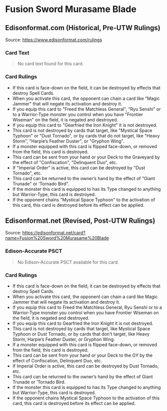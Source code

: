 # Fusion Sword Murasame Blade

## Edisonformat.com (Historical, Pre-UTW Rulings)

Source: https://www.edisonformat.com/rulings

### Card Text

> No card text found for this card.

### Card Rulings

*   If this card is face-down on the field, it can be destroyed by effects that destroy Spell Cards.
*   When you activate this card, the opponent can chain a card like "Magic Jammer" that will negate its activation and destroy it.
*   If you equip this card to "Freed the Matchless General", "Ryu Senshi" or to a Warrior-Type monster you control when you have "Frontier Wiseman" on the field, it is negated and destroyed.
*   If you equip this card to "Gearfried the Iron Knight" it is not destroyed.
*   This card is not destroyed by cards that target, like "Mystical Space Typhoon" or "Dust Tornado", or by cards that do not target, like "Heavy Storm", "Harpie’s Feather Duster", or "Gryphon Wing".
*   If a monster equipped with this card is flipped face-down, or removed from the field, this card is destroyed.
*   This card can be sent from your hand or your Deck to the Graveyard by the effect of "Confiscation", "Delinquent Duo", etc.
*   If "Imperial Order" is active, this card can be destroyed by "Dust Tornado", etc.
*   This card can be returned to the owner’s hand by the effect of "Giant Trunade" or ‘Tornado Bird".
*   If the monster this card is equipped to has its Type changed to anything but Warrior-Type, this card is destroyed.
*   If the opponent chains "Mystical Space Typhoon" to the activation of this card, this card is destroyed before its effect can be applied.

## Edisonformat.net (Revised, Post-UTW Rulings)

Source: https://edisonformat.net/card?name=Fusion%20Sword%20Murasame%20Blade

### Edison-Accurate PSCT

> No Edison-Accurate PSCT available for this card.

### Card Rulings

*   If this card is face-down on the field, it can be destroyed by effects that destroy Spell Cards.
*   When you activate this card, the opponent can chain a card like Magic Jammer that will negate its activation and destroy it.
*   If you equip this card to Freed the Matchless General, Ryu Senshi or to a Warrior-Type monster you control when you have Frontier Wiseman on the field, it is negated and destroyed.
*   If you equip this card to Gearfried the Iron Knight it is not destroyed.
*   This card is not destroyed by cards that target, like Mystical Space Typhoon or Dust Tornado, or by cards that don't target, like Heavy Storm, Harpie’s Feather Duster, or Gryphon Wing.
*   If a monster equipped with this card is flipped face-down, or removed from the field, this card is destroyed.
*   This card can be sent from your hand or your Deck to the GY by the effect of Confiscation, Delinquent Duo, etc.
*   If Imperial Order is active, this card can be destroyed by Dust Tornado, etc.
*   This card can be returned to the owner’s hand by the effect of Giant Trunade or ‘Tornado Bird.
*   If the monster this card is equipped to has its Type changed to anything but Warrior-Type, this card is destroyed.
*   If the opponent chains Mystical Space Typhoon to the activation of this card, this card is destroyed before its effect can be applied.
            